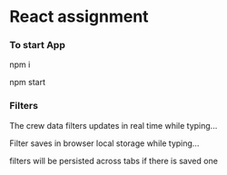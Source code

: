 # React assignment

### To start App
npm i

npm start

### Filters
The crew data filters updates in real time while typing...

Filter saves in browser local storage while typing...

filters will be persisted across tabs if there is saved one

